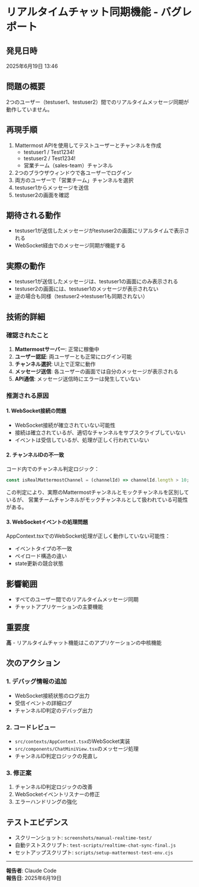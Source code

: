 # リアルタイムチャット同期機能 - バグレポート

## 発見日時
2025年6月19日 13:46

## 問題の概要
2つのユーザー（testuser1、testuser2）間でのリアルタイムメッセージ同期が動作していません。

## 再現手順
1. Mattermost APIを使用してテストユーザーとチャンネルを作成
   - testuser1 / Test1234!
   - testuser2 / Test1234!
   - 営業チーム（sales-team）チャンネル
2. 2つのブラウザウィンドウで各ユーザーでログイン
3. 両方のユーザーで「営業チーム」チャンネルを選択
4. testuser1からメッセージを送信
5. testuser2の画面を確認

## 期待される動作
- testuser1が送信したメッセージがtestuser2の画面にリアルタイムで表示される
- WebSocket経由でのメッセージ同期が機能する

## 実際の動作
- testuser1が送信したメッセージは、testuser1の画面にのみ表示される
- testuser2の画面には、testuser1のメッセージが表示されない
- 逆の場合も同様（testuser2→testuser1も同期されない）

## 技術的詳細

### 確認されたこと
1. **Mattermostサーバー**: 正常に稼働中
2. **ユーザー認証**: 両ユーザーとも正常にログイン可能
3. **チャンネル選択**: UI上で正常に動作
4. **メッセージ送信**: 各ユーザーの画面では自分のメッセージが表示される
5. **API通信**: メッセージ送信時にエラーは発生していない

### 推測される原因

#### 1. WebSocket接続の問題
- WebSocket接続が確立されていない可能性
- 接続は確立されているが、適切なチャンネルをサブスクライブしていない
- イベントは受信しているが、処理が正しく行われていない

#### 2. チャンネルIDの不一致
コード内でのチャンネル判定ロジック：
```javascript
const isRealMattermostChannel = (channelId) => channelId.length > 10;
```

この判定により、実際のMattermostチャンネルとモックチャンネルを区別しているが、
営業チームチャンネルがモックチャンネルとして扱われている可能性がある。

#### 3. WebSocketイベントの処理問題
AppContext.tsxでのWebSocket処理が正しく動作していない可能性：
- イベントタイプの不一致
- ペイロード構造の違い
- state更新の競合状態

## 影響範囲
- すべてのユーザー間でのリアルタイムメッセージ同期
- チャットアプリケーションの主要機能

## 重要度
**高** - リアルタイムチャット機能はこのアプリケーションの中核機能

## 次のアクション

### 1. デバッグ情報の追加
- WebSocket接続状態のログ出力
- 受信イベントの詳細ログ
- チャンネルID判定のデバッグ出力

### 2. コードレビュー
- `src/contexts/AppContext.tsx`のWebSocket実装
- `src/components/ChatMiniView.tsx`のメッセージ処理
- チャンネルID判定ロジックの見直し

### 3. 修正案
1. チャンネルID判定ロジックの改善
2. WebSocketイベントリスナーの修正
3. エラーハンドリングの強化

## テストエビデンス
- スクリーンショット: `screenshots/manual-realtime-test/`
- 自動テストスクリプト: `test-scripts/realtime-chat-sync-final.js`
- セットアップスクリプト: `scripts/setup-mattermost-test-env.cjs`

---

**報告者**: Claude Code  
**報告日**: 2025年6月19日